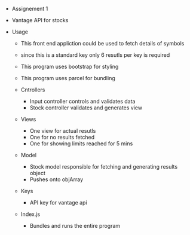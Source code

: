 - Assignement 1
- Vantage API for stocks

- Usage
    - This front end appliction could be used to fetch details of symbols 
    - since this is a standard key only 6 resutls per 
    key is required
    - This program uses bootstrap for styling
    - This program uses parcel for bundling
    - Cntrollers 
        - Input controller controls and validates data
        - Stock controller validates and generates view

    - Views
        - One view for actual resutls
        - One for no results fetched
        - One for showing limits reached for 5 mins
    - Model
        - Stock model responsible for fetching and generating results object
        - Pushes onto objArray
    - Keys
        - API key for vantage api
    - Index.js
        - Bundles and runs the entire program